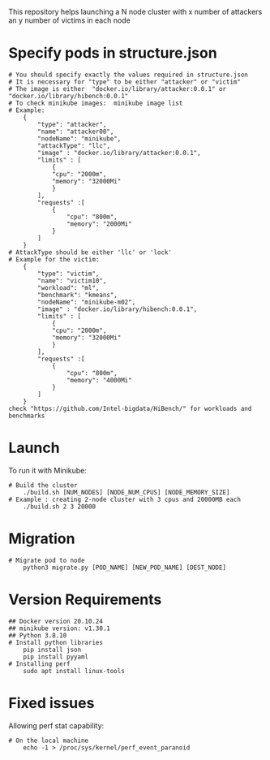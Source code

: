 This repository helps launching a N node cluster with x number of attackers an y number of victims in each node
# Specify pods in structure.json
```console
# You should specify exactly the values required in structure.json
# It is necessary for "type" to be either "attacker" or "victim" 
# The image is either  "docker.io/library/attacker:0.0.1" or "docker.io/library/hibench:0.0.1"
# To check minikube images:  minikube image list
# Example:  
    {
        "type": "attacker",
        "name": "attacker00",
        "nodeName": "minikube",
        "attackType": "llc",
        "image" : "docker.io/library/attacker:0.0.1",
        "limits" : [
            {
            "cpu": "2000m",
            "memory": "32000Mi"    
            }
        ],
        "requests" :[
            {
                "cpu": "800m",
                "memory": "2000Mi"    
            }
        ]
    }
# AttackType should be either 'llc' or 'lock'
# Example for the victim: 
    {
        "type": "victim",
        "name": "victim10",
        "workload": "ml",
        "benchmark": "kmeans",
        "nodeName": "minikube-m02",
        "image" : "docker.io/library/hibench:0.0.1",
        "limits" : [
            {
            "cpu": "2000m",
            "memory": "32000Mi"    
            }
        ],
        "requests" :[
            {
                "cpu": "800m",
                "memory": "4000Mi"   
            }
        ]
    }
check "https://github.com/Intel-bigdata/HiBench/" for workloads and benchmarks
```

# Launch

To run it with Minikube:
```console
# Build the cluster
    ./build.sh [NUM_NODES] [NODE_NUM_CPUS] [NODE_MEMORY_SIZE]
# Example : creating 2-node cluster with 3 cpus and 20000MB each
    ./build.sh 2 3 20000
```

# Migration 
```console
# Migrate pod to node
    python3 migrate.py [POD_NAME] [NEW_POD_NAME] [DEST_NODE]
```

# Version Requirements
```console
## Docker version 20.10.24
## minikube version: v1.30.1
## Python 3.8.10
# Install python libraries
    pip install json
    pip install pyyaml
# Installing perf
    sudo apt install linux-tools
```
# Fixed issues
Allowing perf stat capability:
```console
# On the local machine
    echo -1 > /proc/sys/kernel/perf_event_paranoid
```
